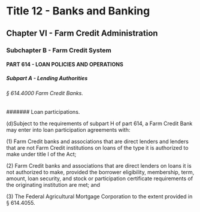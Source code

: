 
# Title 12 - Banks and Banking
## Chapter VI - Farm Credit Administration
### Subchapter B - Farm Credit System
#### PART 614 - LOAN POLICIES AND OPERATIONS
##### Subpart A - Lending Authorities
###### § 614.4000 Farm Credit Banks.
####### Loan participations.

(d)Subject to the requirements of subpart H of part 614, a Farm Credit Bank may enter into loan participation agreements with:

(1) Farm Credit banks and associations that are direct lenders and lenders that are not Farm Credit institutions on loans of the type it is authorized to make under title I of the Act;

(2) Farm Credit banks and associations that are direct lenders on loans it is not authorized to make, provided the borrower eligibility, membership, term, amount, loan security, and stock or participation certificate requirements of the originating institution are met; and

(3) The Federal Agricultural Mortgage Corporation to the extent provided in § 614.4055.
